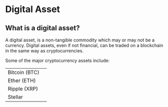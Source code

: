 # Digital Asset

## **What is a digital asset?**

A digital asset, is a non-tangible commodity which may or may not be a currency. Digital assets, even if not financial, can be traded on a blockchain in the same way as cryptocurrencies.

Some of the major cryptocurrency assets include:&#x20;

|               |   |
| ------------- | - |
| Bitcoin (BTC) |   |
| Ether (ETH)   |   |
| Ripple (XRP)  |   |
| Stellar       |   |

